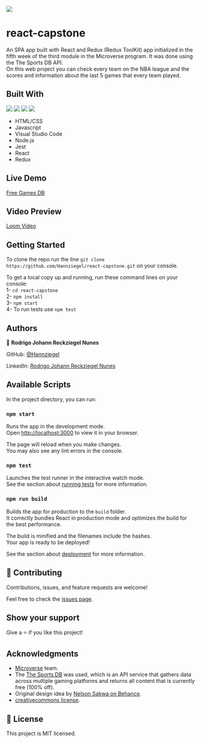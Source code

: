 ![](https://img.shields.io/badge/Microverse-blueviolet)
# react-capstone

An SPA app built with React and Redux (Redux ToolKit) app initialized in the fifth week of the third module in the Microverse program. It was done using the The Sports DB API. <br>
On this web project you can check every team on the NBA league and the scores and information about the last 5 games that every team played.

## Built With
![](https://img.shields.io/badge/-HTML-orange) ![](https://img.shields.io/badge/-CSS-blue) ![](https://img.shields.io/badge/-JavaScript-yellow) ![](https://img.shields.io/badge/-React-cyan)
- HTML/CSS
- Javascript
- Visual Studio Code
- Node.js
- Jest
- React
- Redux

## Live Demo

 [Free Games DB]()

 ## Video Preview

 [Loom Video]()

 ## Getting Started

To clone the repo run the line `git clone https://github.com/Hannziegel/react-capstone.git` on your console.

To get a local copy up and running, run these command lines on your console:<br>
  1- `cd react-capstone` <br>
  2-  `npm install` <br>
  3-  `npm start` <br>
  4-  To run tests use `npm test` <br>

  ## Authors

👤 **Rodrigo Johann Reckziegel Nunes**

GitHub: [@Hannziegel](https://github.com/hannziegel)

LinkedIn: [Rodrigo Johann Reckziegel Nunes](https://www.linkedin.com/in/rodrigojrnunes/)

## Available Scripts

In the project directory, you can run:

### `npm start`

Runs the app in the development mode.\
Open [http://localhost:3000](http://localhost:3000) to view it in your browser.

The page will reload when you make changes.\
You may also see any lint errors in the console.

### `npm test`

Launches the test runner in the interactive watch mode.\
See the section about [running tests](https://facebook.github.io/create-react-app/docs/running-tests) for more information.

### `npm run build`

Builds the app for production to the `build` folder.\
It correctly bundles React in production mode and optimizes the build for the best performance.

The build is minified and the filenames include the hashes.\
Your app is ready to be deployed!

See the section about [deployment](https://facebook.github.io/create-react-app/docs/deployment) for more information.

## 🤝 Contributing

Contributions, issues, and feature requests are welcome!

Feel free to check the [issues page](https://github.com/lucas-crodrigues/free-games-db/issues).

## Show your support
Give a ⭐️ if you like this project!

## Acknowledgments

- [Microverse](https://github.com/microverseinc) team. <br>
- The [The Sports DB](https://www.thesportsdb.com/api.php) was used, which is an API service that gathers data across multiple gaming platforms and returns all content that is currently free (100% off).<br>
- Original design idea by [Nelson Sakwa on Behance](https://www.behance.net/sakwadesignstudio).<br>
- [creativecommons license](https://creativecommons.org/licenses/by-nc/4.0/).<br>


## 📝 License

This project is MIT licensed.